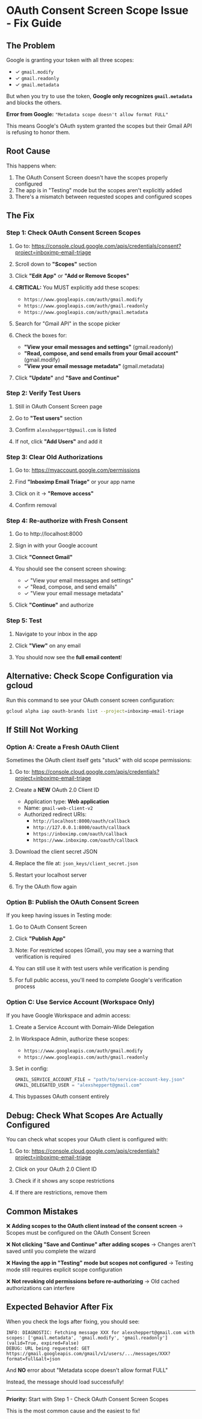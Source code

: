 # OAuth Consent Screen Scope Issue - Fix Guide

## The Problem

Google is granting your token with all three scopes:
- ✓ `gmail.modify`
- ✓ `gmail.readonly`
- ✓ `gmail.metadata`

But when you try to use the token, **Google only recognizes `gmail.metadata`** and blocks the others.

**Error from Google:** `"Metadata scope doesn't allow format FULL"`

This means Google's OAuth system granted the scopes but their Gmail API is refusing to honor them.

## Root Cause

This happens when:
1. The OAuth Consent Screen doesn't have the scopes properly configured
2. The app is in "Testing" mode but the scopes aren't explicitly added
3. There's a mismatch between requested scopes and configured scopes

## The Fix

### Step 1: Check OAuth Consent Screen Scopes

1. Go to: https://console.cloud.google.com/apis/credentials/consent?project=inboximp-email-triage

2. Scroll down to **"Scopes"** section

3. Click **"Edit App"** or **"Add or Remove Scopes"**

4. **CRITICAL:** You MUST explicitly add these scopes:

   - `https://www.googleapis.com/auth/gmail.modify`
   - `https://www.googleapis.com/auth/gmail.readonly`
   - `https://www.googleapis.com/auth/gmail.metadata`

5. Search for "Gmail API" in the scope picker

6. Check the boxes for:
   - **"View your email messages and settings"** (gmail.readonly)
   - **"Read, compose, and send emails from your Gmail account"** (gmail.modify)
   - **"View your email message metadata"** (gmail.metadata)

7. Click **"Update"** and **"Save and Continue"**

### Step 2: Verify Test Users

1. Still in OAuth Consent Screen page

2. Go to **"Test users"** section

3. Confirm `alexsheppert@gmail.com` is listed

4. If not, click **"Add Users"** and add it

### Step 3: Clear Old Authorizations

1. Go to: https://myaccount.google.com/permissions

2. Find **"Inboximp Email Triage"** or your app name

3. Click on it → **"Remove access"**

4. Confirm removal

### Step 4: Re-authorize with Fresh Consent

1. Go to http://localhost:8000

2. Sign in with your Google account

3. Click **"Connect Gmail"**

4. You should see the consent screen showing:
   - ✓ "View your email messages and settings"
   - ✓ "Read, compose, and send emails"
   - ✓ "View your email message metadata"

5. Click **"Continue"** and authorize

### Step 5: Test

1. Navigate to your inbox in the app

2. Click **"View"** on any email

3. You should now see the **full email content**!

## Alternative: Check Scope Configuration via gcloud

Run this command to see your OAuth consent screen configuration:

```bash
gcloud alpha iap oauth-brands list --project=inboximp-email-triage
```

## If Still Not Working

### Option A: Create a Fresh OAuth Client

Sometimes the OAuth client itself gets "stuck" with old scope permissions:

1. Go to: https://console.cloud.google.com/apis/credentials?project=inboximp-email-triage

2. Create a **NEW** OAuth 2.0 Client ID
   - Application type: **Web application**
   - Name: `gmail-web-client-v2`
   - Authorized redirect URIs:
     - `http://localhost:8000/oauth/callback`
     - `http://127.0.0.1:8000/oauth/callback`
     - `https://inboximp.com/oauth/callback`
     - `https://www.inboximp.com/oauth/callback`

3. Download the client secret JSON

4. Replace the file at: `json_keys/client_secret.json`

5. Restart your localhost server

6. Try the OAuth flow again

### Option B: Publish the OAuth Consent Screen

If you keep having issues in Testing mode:

1. Go to OAuth Consent Screen

2. Click **"Publish App"**

3. Note: For restricted scopes (Gmail), you may see a warning that verification is required

4. You can still use it with test users while verification is pending

5. For full public access, you'll need to complete Google's verification process

### Option C: Use Service Account (Workspace Only)

If you have Google Workspace and admin access:

1. Create a Service Account with Domain-Wide Delegation

2. In Workspace Admin, authorize these scopes:
   - `https://www.googleapis.com/auth/gmail.modify`
   - `https://www.googleapis.com/auth/gmail.readonly`

3. Set in config:
   ```python
   GMAIL_SERVICE_ACCOUNT_FILE = "path/to/service-account-key.json"
   GMAIL_DELEGATED_USER = "alexsheppert@gmail.com"
   ```

4. This bypasses OAuth consent entirely

## Debug: Check What Scopes Are Actually Configured

You can check what scopes your OAuth client is configured with:

1. Go to: https://console.cloud.google.com/apis/credentials?project=inboximp-email-triage

2. Click on your OAuth 2.0 Client ID

3. Check if it shows any scope restrictions

4. If there are restrictions, remove them

## Common Mistakes

❌ **Adding scopes to the OAuth client instead of the consent screen**
   → Scopes must be configured on the OAuth Consent Screen

❌ **Not clicking "Save and Continue" after adding scopes**
   → Changes aren't saved until you complete the wizard

❌ **Having the app in "Testing" mode but scopes not configured**
   → Testing mode still requires explicit scope configuration

❌ **Not revoking old permissions before re-authorizing**
   → Old cached authorizations can interfere

## Expected Behavior After Fix

When you check the logs after fixing, you should see:

```
INFO: DIAGNOSTIC: Fetching message XXX for alexsheppert@gmail.com with scopes: ['gmail.metadata', 'gmail.modify', 'gmail.readonly'] (valid=True, expired=False)
DEBUG: URL being requested: GET https://gmail.googleapis.com/gmail/v1/users/.../messages/XXX?format=full&alt=json
```

And **NO** error about "Metadata scope doesn't allow format FULL"

Instead, the message should load successfully!

---

**Priority:** Start with Step 1 - Check OAuth Consent Screen Scopes

This is the most common cause and the easiest to fix!
